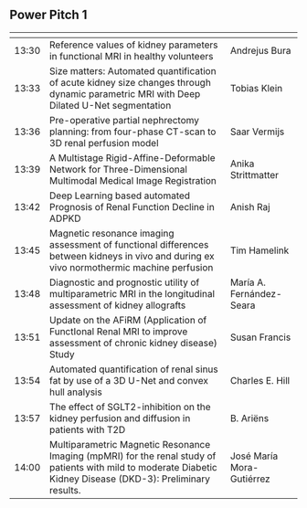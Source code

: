 ## Power Pitch 1

|<!-- -->|<!-- -->|<!-- -->|
|-------|----------------------------------------------------------------------------------------------------------------------------------------------------------------|---------------------------|
| 13:30 | Reference values of kidney parameters in functional MRI in healthy volunteers                                                                                  | Andrejus Bura             |
| 13:33 | Size matters: Automated quantification of acute kidney size changes through dynamic parametric MRI with Deep Dilated U-Net segmentation                        | Tobias Klein              |
| 13:36 | Pre-operative partial nephrectomy planning: from four-phase CT-scan to 3D renal perfusion model                                                                | Saar Vermijs              |
| 13:39 | A Multistage Rigid-Affine-Deformable Network for Three-Dimensional Multimodal Medical Image Registration                                                       | Anika Strittmatter        |
| 13:42 | Deep Learning based automated Prognosis of Renal Function Decline in ADPKD                                                                                     | Anish Raj                 |
| 13:45 | Magnetic resonance imaging assessment of functional differences between kidneys in vivo and during ex vivo normothermic machine perfusion                      | Tim Hamelink              |
| 13:48 | Diagnostic and prognostic utility of multiparametric MRI in the longitudinal assessment of kidney allografts                                                   | María A. Fernández-Seara  |
| 13:51 | Update on the AFiRM (Application of FunctIonal Renal MRI to improve assessment of chronic kidney disease) Study                                                | Susan Francis             |
| 13:54 | Automated quantification of renal sinus fat by use of a 3D U-Net and convex hull analysis                                                                      | Charles E. Hill           |
| 13:57 | The effect of SGLT2-inhibition on the kidney perfusion and diffusion in patients with T2D                                                                      | B. Ariëns                 |
| 14:00 | Multiparametric Magnetic Resonance Imaging (mpMRI) for the renal study of patients with mild to moderate Diabetic Kidney Disease (DKD-3): Preliminary results. | José María Mora-Gutiérrez |
